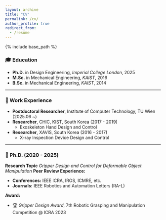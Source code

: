 ```yaml
---
layout: archive
title: "CV"
permalink: /cv/
author_profile: true
redirect_from:
  - /resume
---
```


{% include base_path %}

### 🎓 Education
- **Ph.D.** in Design Engineering, *Imperial College London*, 2025  
- **M.Sc.** in Mechanical Engineering, *KAIST*, 2016  
- **B.Sc.** in Mechanical Engineering, *KAIST*, 2014

---

### 💼 Work Experience
- **Postdoctoral Researcher**, Institute of Computer Technology, TU Wien (2025.06 ~)  
- **Researcher**, CHIC, KIST, South Korea (2017 - 2019)  
  - Exoskeleton Hand Design and Control  
- **Researcher**, XAVIS, South Korea (2016 - 2017)  
  - X-ray Inspection Device Design and Control

---

### 🥼 Ph.D. (2020 - 2025)
**Research Topic** *Gripper Design and Control for Deformable Object Manipulation*
**Peer Review Experience:**
- **Conferences:** IEEE ICRA, IROS, ICMRE, etc.  
- **Journals:** IEEE Robotics and Automation Letters (RA-L)

**Award:**
- 🏆 *Gripper Design Award*, 7th Robotic Grasping and Manipulation Competition @ ICRA 2023
